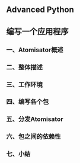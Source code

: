 ## Advanced Python

## 编写一个应用程序

### 一、Atomisator概述



### 二、整体描述

### 三、工作环境

### 四、编写各个包

### 五、分发Atomisator

### 六、包之间的依赖性

### 七、小结
